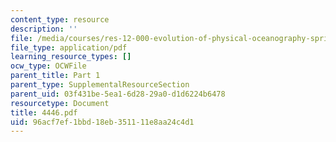 ```yaml
---
content_type: resource
description: ''
file: /media/courses/res-12-000-evolution-of-physical-oceanography-spring-2007/96acf7ef1bbd18eb351111e8aa24c4d1_4446.pdf
file_type: application/pdf
learning_resource_types: []
ocw_type: OCWFile
parent_title: Part 1
parent_type: SupplementalResourceSection
parent_uid: 03f431be-5ea1-6d28-29a0-d1d6224b6478
resourcetype: Document
title: 4446.pdf
uid: 96acf7ef-1bbd-18eb-3511-11e8aa24c4d1
---
```

